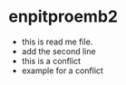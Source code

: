 # enpitproemb2

- this is read me file.
- add the second line
- this is a conflict
- example for a conflict
